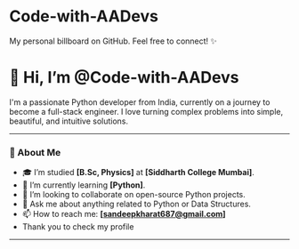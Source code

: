 # Code-with-AADevs
My personal billboard on GitHub. Feel free to connect! ✨

# 👋 Hi, I’m @Code-with-AADevs

I'm a passionate Python developer from India, currently on a journey to become a full-stack engineer. I love turning complex problems into simple, beautiful, and intuitive solutions.

---

### 🚀 About Me
    
- 🎓 I’m studied **[B.Sc, Physics]** at **[Siddharth College Mumbai]**.
- 🌱 I’m currently learning **[Python]**.
- 👯 I’m looking to collaborate on open-source Python projects.
- 💬 Ask me about anything related to Python or Data Structures.
- 📫 How to reach me: **[sandeepkharat687@gmail.com]**
- Thank you to check my profile

---
